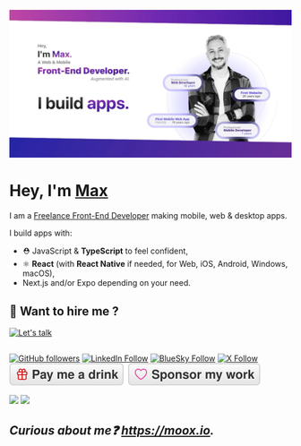 ![I build apps.](./public/preview-1200x630.jpg)

# Hey, I'm [Max](https://moox.io)

I am a [Freelance Front-End Developer](https://moox.io) making mobile, web & desktop
apps.

I build apps with:

- ⛑ JavaScript & **TypeScript** to feel confident,
- ⚛️ **React** (with **React Native** if needed, for Web, iOS, Android, Windows, macOS),
- Next.js and/or Expo depending on your need.

## 💬 Want to hire me ?

<a href="https://moox.io/contact">
  <img height="42"  alt="Let's talk" src="https://img.shields.io/badge/Let's%20talk-8A2BE2?style=plastic&logo=iMessage&logoColor=%23fff&logoSize=10" />
</a>

## 

[![GitHub followers](https://img.shields.io/github/followers/MoOx?style=social&label=Follow%20me)](https://github.com/MoOx)
[![LinkedIn Follow](https://img.shields.io/badge/Follow%20Me-on%20LinkedIn-gray?style=social&logo=invision&logoColor=%230077B5)](https://www.linkedin.com/in/maxthirouin/)
[![BlueSky Follow](https://img.shields.io/badge/Follow%20Me-on%20BlueSky-gray?style=social&logo=bluesky)](https://bsky.app/profile/moox.io)
[![X Follow](https://img.shields.io/twitter/follow/MoOx?style=social&label=Follow%20me)](https://x.com/MoOx)
[![Sponsor my work](https://github.com/moox/.github/raw/main/FUNDING-button.svg)](https://github.com/sponsors/MoOx)

<picture>
  <source
    srcset="https://github-readme-stats.vercel.app/api/top-langs/?username=MoOx&show_icons=true&theme=dark&layout=compact"
    media="(prefers-color-scheme: dark)"
  />
  <source
    srcset="https://github-readme-stats.vercel.app/api/top-langs/?username=MoOx&show_icons=true&layout=compact"
    media="(prefers-color-scheme: light), (prefers-color-scheme: no-preference)"
  />
  <img height="165" src="https://github-readme-stats.vercel.app/api/top-langs/?username=MoOx&show_icons=true&layout=compact" />
</picture>
<picture>
  <source
    srcset="https://github-readme-stats.vercel.app/api?username=MoOx&show_icons=true&theme=dark&layout=compact"
    media="(prefers-color-scheme: dark)"
  />
  <source
    srcset="https://github-readme-stats.vercel.app/api?username=MoOx&show_icons=true&layout=compact"
    media="(prefers-color-scheme: light), (prefers-color-scheme: no-preference)"
  />
  <img height="165" src="https://github-readme-stats.vercel.app/api?username=MoOx&show_icons=true&layout=compact" />
</picture>

## _Curious about me❓ **<https://moox.io>**._
